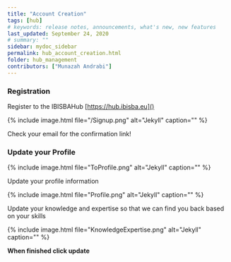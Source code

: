 ```yaml
---
title: "Account Creation"
tags: [hub]
# keywords: release notes, announcements, what's new, new features
last_updated: September 24, 2020
# summary: ""
sidebar: mydoc_sidebar
permalink: hub_account_creation.html
folder: hub_management
contributors: ["Munazah Andrabi"]
---
```



### Registration

Register to the IBISBAHub [https://hub.ibisba.eu]()

{% include image.html file="/Signup.png" alt="Jekyll" caption="" %}

Check your email for the confirmation link! 

### Update your Profile

{% include image.html file="ToProfile.png" alt="Jekyll" caption="" %}


Update your profile information

{% include image.html file="Profile.png" alt="Jekyll" caption="" %}

Update your knowledge and expertise so that we can find you back based on your skills

{% include image.html file="KnowledgeExpertise.png" alt="Jekyll" caption="" %}

**When finished click update**


